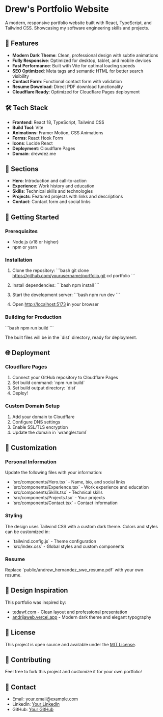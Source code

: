 # Drew's Portfolio Website

A modern, responsive portfolio website built with React, TypeScript, and Tailwind CSS. Showcasing my software engineering skills and projects.

## 🚀 Features

- **Modern Dark Theme**: Clean, professional design with subtle animations
- **Fully Responsive**: Optimized for desktop, tablet, and mobile devices
- **Fast Performance**: Built with Vite for optimal loading speeds
- **SEO Optimized**: Meta tags and semantic HTML for better search visibility
- **Contact Form**: Functional contact form with validation
- **Resume Download**: Direct PDF download functionality
- **Cloudflare Ready**: Optimized for Cloudflare Pages deployment

## 🛠️ Tech Stack

- **Frontend**: React 18, TypeScript, Tailwind CSS
- **Build Tool**: Vite
- **Animations**: Framer Motion, CSS Animations
- **Forms**: React Hook Form
- **Icons**: Lucide React
- **Deployment**: Cloudflare Pages
- **Domain**: drewdez.me

## 📱 Sections

- **Hero**: Introduction and call-to-action
- **Experience**: Work history and education
- **Skills**: Technical skills and technologies
- **Projects**: Featured projects with links and descriptions
- **Contact**: Contact form and social links

## 🚀 Getting Started

### Prerequisites

- Node.js (v18 or higher)
- npm or yarn

### Installation

1. Clone the repository:
   \`\`\`bash
   git clone https://github.com/yourusername/portfolio.git
   cd portfolio
   \`\`\`

2. Install dependencies:
   \`\`\`bash
   npm install
   \`\`\`

3. Start the development server:
   \`\`\`bash
   npm run dev
   \`\`\`

4. Open [http://localhost:5173](http://localhost:5173) in your browser

### Building for Production

\`\`\`bash
npm run build
\`\`\`

The built files will be in the \`dist\` directory, ready for deployment.

## 🌐 Deployment

### Cloudflare Pages

1. Connect your GitHub repository to Cloudflare Pages
2. Set build command: \`npm run build\`
3. Set build output directory: \`dist\`
4. Deploy!

### Custom Domain Setup

1. Add your domain to Cloudflare
2. Configure DNS settings
3. Enable SSL/TLS encryption
4. Update the domain in \`wrangler.toml\`

## 📝 Customization

### Personal Information

Update the following files with your information:

- \`src/components/Hero.tsx\` - Name, bio, and social links
- \`src/components/Experience.tsx\` - Work experience and education
- \`src/components/Skills.tsx\` - Technical skills
- \`src/components/Projects.tsx\` - Your projects
- \`src/components/Contact.tsx\` - Contact information

### Styling

The design uses Tailwind CSS with a custom dark theme. Colors and styles can be customized in:

- \`tailwind.config.js\` - Theme configuration
- \`src/index.css\` - Global styles and custom components

### Resume

Replace \`public/andrew_hernandez_swe_resume.pdf\` with your own resume.

## 🎨 Design Inspiration

This portfolio was inspired by:
- [tedawf.com](https://tedawf.com/) - Clean layout and professional presentation
- [andrijaweb.vercel.app](https://andrijaweb.vercel.app/) - Modern dark theme and elegant typography

## 📄 License

This project is open source and available under the [MIT License](LICENSE).

## 🤝 Contributing

Feel free to fork this project and customize it for your own portfolio!

## 📧 Contact

- Email: your.email@example.com
- LinkedIn: [Your LinkedIn](https://linkedin.com/in/yourprofile)
- GitHub: [Your GitHub](https://github.com/yourusername)
